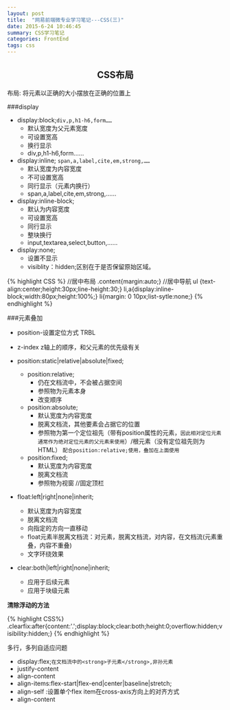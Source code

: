 ```yaml
---
layout: post
title:  "网易前端微专业学习笔记---CSS(三)"
date: 2015-6-24 10:46:45
summary: CSS学习笔记
categories: FrontEnd
tags: css
---
```


<h2 style="text-align:center;">CSS布局</h2>
<span class="blue">布局</span>: 将元素以正确的大小摆放在正确的位置上

###display
- display:block;`div,p,h1-h6,form……`
	- 默认宽度为父元素宽度
	- 可设置宽高
	- 换行显示
	- div,p,h1-h6,form……
- display:inline; `span,a,label,cite,em,strong,……`
	- 默认宽度为内容宽度
	- 不可设置宽高
	- 同行显示（元素内换行）
	- span,a,label,cite,em,strong,……
- display:inline-block;
	- 默认为内容宽度
	- 可设置宽高
	- 同行显示
	- 整块换行
	- input,textarea,select,button,……
- display:none;
	- 设置不显示
	- visiblity：hidden;区别在于是否保留原始区域。

{% highlight CSS %}
	//居中布局
	.content{margin:auto;}
	//居中导航
	ul {text-align:center;height:30px;line-height:30;}
	li,a{display:inline-block;width:80px;height:100%;}
	li{margin: 0 10px;list-sytle:none;}
{% endhighlight %}

###元素叠加
- position-设置定位方式 TRBL
- z-index z轴上的顺序，和父元素的优先级有关

- position:static|relative|absolute|fixed;
	- position:relative;
		- 仍在文档流中，不会被占据空间
		- 参照物为元素本身
		- 改变顺序
	- position:absolute;
		- 默认宽度为内容宽度
		- 脱离文档流，其他要素会占据它的位置
		- 参照物为第一个定位祖先（带有position属性的元素，`因此相对定位元素通常作为绝对定位元素的父元素来使用`）/根元素（没有定位祖先则为HTML）  `配合position:relative;使用，叠加在上面使用`
	- position:fixed;
		- 默认宽度为内容宽度
		- 脱离文档流
		- 参照物为视窗 //固定顶栏
- float:left|right|none|inherit;
	- 默认宽度为内容宽度
	- 脱离文档流
	- 向指定的方向一直移动
	- float元素半脱离文档流：<span class="red">对元素，脱离文档流，对内容，在文档流(元素重叠，内容不重叠)</span>
	- 文字环绕效果
- clear:both|left|right|none|inherit;
	- 应用于后续元素
	- 应用于块级元素

<strong>清除浮动的方法</strong>

{% highlight CSS%}
	.clearfix:after{content:'.';display:block;clear:both;height:0;overflow:hidden;visibility:hidden;}
{% endhighlight %}

<span class="blue">多行，多列自适应问题</span>

- display:flex;`在文档流中的<strong>子元素</strong>,非孙元素`
- justify-content
- align-content
- align-items:flex-start|flex-end|center|baseline|stretch;
- align-self :设置单个flex item在cross-axis方向上的对齐方式
- align-content




















